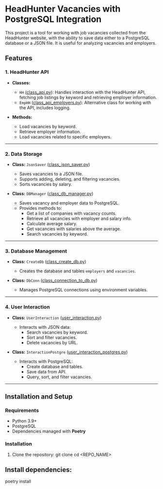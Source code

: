 # HeadHunter Vacancies with PostgreSQL Integration

This project is a tool for working with job vacancies collected from the HeadHunter website, with the ability to save data either to a PostgreSQL database or a JSON file. It is useful for analyzing vacancies and employers.

## Features

### 1. HeadHunter API
- **Classes:**
  - `HH` ([class_api.py](./class_api.py)): Handles interaction with the HeadHunter API, fetching job listings by keyword and retrieving employer information.
  - `EmpHH` ([class_api_employers.py](./class_api_employers.py)): Alternative class for working with the API, includes logging.

- **Methods:**
  - Load vacancies by keyword.
  - Retrieve employer information.
  - Load vacancies related to specific employers.

---

### 2. Data Storage
- **Class:** `JsonSaver` ([class_json_saver.py](./class_json_saver.py))
  - Saves vacancies to a JSON file.
  - Supports adding, deleting, and filtering vacancies.
  - Sorts vacancies by salary.

- **Class:** `DBManager` ([class_db_manager.py](./class_db_manager.py))
  - Saves vacancy and employer data to PostgreSQL.
  - Provides methods to:
    - Get a list of companies with vacancy counts.
    - Retrieve all vacancies with employer and salary info.
    - Calculate average salary.
    - Get vacancies with salaries above the average.
    - Search vacancies by keyword.

---

### 3. Database Management
- **Class:** `CreateDb` ([class_create_db.py](./class_create_db.py))
  - Creates the database and tables `employers` and `vacancies`.

- **Class:** `DbConn` ([class_connection_to_db.py](./class_connection_to_db.py))
  - Manages PostgreSQL connections using environment variables.

---

### 4. User Interaction
- **Class:** `UserInteraction` ([user_interaction.py](./user_interaction.py))
  - Interacts with JSON data:
    - Search vacancies by keyword.
    - Sort and filter vacancies.
    - Delete vacancies by URL.

- **Class:** `InteractionPostgre` ([user_interaction_postgres.py](./user_interaction_postgres.py))
  - Interacts with PostgreSQL:
    - Create database and tables.
    - Save data from API.
    - Query, sort, and filter vacancies.

---

## Installation and Setup

### Requirements
- Python 3.9+
- PostgreSQL
- Dependencies managed with **Poetry**

### Installation
1. Clone the repository:
   git clone <URL>
   cd <REPO_NAME>

## Install dependencies:
poetry install
